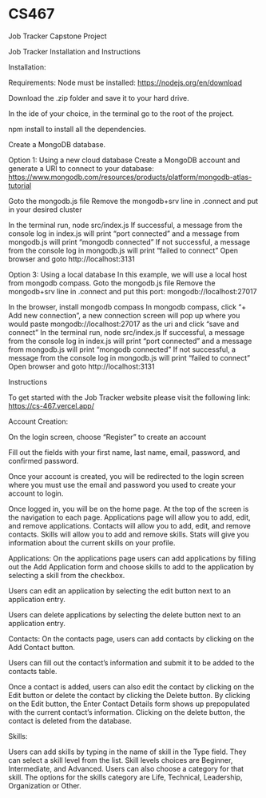 # CS467
Job Tracker Capstone Project

Job Tracker Installation and Instructions

Installation:

Requirements:
Node must be installed: https://nodejs.org/en/download

Download the .zip folder and save it to your hard drive.

In the ide of your choice, in the terminal go to the root of the project.

npm install to install all the dependencies. 

Create a MongoDB database. 


Option 1: Using a new cloud database 
Create a MongoDB account and generate a URI to connect to your database:
https://www.mongodb.com/resources/products/platform/mongodb-atlas-tutorial

Goto the mongodb.js file 
Remove the mongodb+srv line in .connect and put in your desired cluster

In the terminal run, node src/index.js
If successful, a  message from the console log in index.js will print “port connected” and a  message from mongodb.js will print “mongodb connected”
If not successful, a message from the console log in mongodb.js will print “failed to connect”
Open browser and goto http://localhost:3131


Option 3: Using a local database
In this example, we will use a local host from mongodb compass.
Goto the mongodb.js file
Remove the mongodb+srv line in .connect and put this port: mongodb://localhost:27017


In the browser, install mongodb compass
In mongodb compass, click “+ Add new  connection”, a new connection screen will pop up where you would paste mongodb://localhost:27017 as the uri and click “save and connect”
In the terminal run, node src/index.js
If successful, a  message from the console log in index.js will print “port connected” and a  message from mongodb.js will print “mongodb connected”
If not successful, a message from the console log in mongodb.js will print “failed to connect”
Open browser and goto http://localhost:3131




Instructions

To get started with the Job Tracker website please visit the following link: 
https://cs-467.vercel.app/

Account Creation:

On the login screen, choose “Register” to create an account



Fill out the fields with your first name, last name, email, password, and confirmed password.



Once your account is created, you will be redirected to the login screen where you must use the email and password you used to create your account to login.


Once logged in, you will be on the home page. At the top of the screen is the navigation to each page. Applications page will allow you to add, edit, and remove applications. Contacts will allow you to add, edit, and remove contacts. Skills will allow you to add and remove skills. Stats will give you information about the current skills on your profile. 

Applications: 
On the applications page users can add applications by filling out the Add Application form and choose skills to add to the application by selecting a skill from the checkbox. 



Users can edit an application by selecting the edit button next to an application entry. 


Users can delete applications by selecting the delete button next to an application entry. 


Contacts:
On the contacts page, users can add contacts by clicking on the Add Contact button.


Users can fill out the contact’s information and submit it to be added to the contacts table.



Once a contact is added, users can also edit the contact by clicking on the Edit button or delete the contact by clicking the Delete button. By clicking on the Edit button, the Enter Contact Details form shows up prepopulated with the current contact’s information. Clicking on the delete button, the contact is deleted from the database.


Skills:


Users can add skills by typing in the name of skill in the Type field. They can select a skill level from the list. Skill levels choices are Beginner, Intermediate, and Advanced. Users can also choose a category for that skill. The options for the skills category are Life, Technical, Leadership, Organization or Other.

